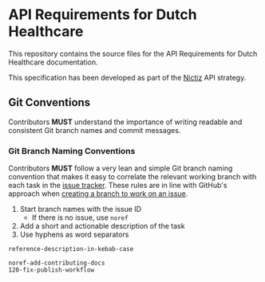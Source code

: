 ﻿# API Requirements for Dutch Healthcare

This repository contains the source files for the API Requirements for Dutch Healthcare documentation.

This specification has been developed as part of the [Nictiz](https://nictiz.nl/) API strategy.

## Git Conventions

Contributors **MUST** understand the importance of writing readable and consistent Git branch names and commit messages.

### Git Branch Naming Conventions

Contributors **MUST** follow a very lean and simple Git branch naming convention that makes it easy to correlate the
relevant working branch with each task in the [issue tracker](https://github.com/Nictiz/api-requirements-docs/issues).
These rules are in line with GitHub's approach when
[creating a branch to work on an issue](https://docs.github.com/en/issues/tracking-your-work-with-issues/creating-a-branch-for-an-issue).

1. Start branch names with the issue ID
    * If there is no issue, use `noref`
2. Add a short and actionable description of the task
3. Use hyphens as word separators

```
reference-description-in-kebab-case

noref-add-contributing-docs
120-fix-publish-workflow
```